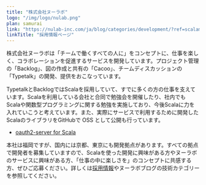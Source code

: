```yaml
---
title: "株式会社ヌーラボ"
logo: "/img/logo/nulab.png"
plan: samurai
link: "https://nulab-inc.com/ja/blog/categories/development/?ref=scalamatsuri2016"
linkTitle: "採用情報ページ" 
---
```

株式会社ヌーラボは「チームで働くすべての人に」をコンセプトに、仕事を楽しく、コラボレーションを促進するサービスを開発しています。プロジェクト管理の「Backlog」、図の作成と共有の「Cacoo」、チームディスカッションの「Typetalk」の開発、提供をおこなっています。

TypetalkとBacklogではScalaを採用していて、すでに多くの方の仕事を支えています。Scalaを利用している会社と合同で勉強会を開催したり、社内でもScalaや関数型プログラミングに関する勉強を実施しており、今後Scalaに力を入れていこうと考えています。また、実際にサービスで利用するために開発したScalaのライブラリをGitHubで OSS として公開も行っています。

- [oauth2-server for Scala](https://github.com/nulab/scala-oauth2-provider)

本社は福岡ですが、国内には京都、東京にも開発拠点があります。すべての拠点で開発者を募集していますので、Scalaを使った開発に興味がある方やヌーラボのサービスに興味がある方、「仕事の中に楽しさを」のコンセプトに共感する方、ぜひご応募ください。詳しくは[採用情報](https://nulab-inc.com/ja/career/)やヌーラボブログの技術カテゴリーを参照してください。

